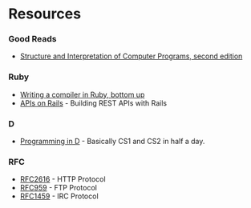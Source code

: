 Resources
=========

### Good Reads

* [Structure and Interpretation of Computer Programs, second edition](http://mitpress.mit.edu/sicp/full-text/book/book-Z-H-4.html)

### Ruby

* [Writing a compiler in Ruby, bottom up](http://www.hokstad.com/compiler)
* [APIs on Rails](http://apionrails.icalialabs.com/book) - Building REST APIs with Rails

### D

* [Programming in D](http://ddili.org/ders/d.en/) - Basically CS1 and CS2 in half a day. 

### RFC

* [RFC2616](http://www.ietf.org/rfc/rfc2616.txt) - HTTP Protocol
* [RFC959](http://www.ietf.org/rfc/rfc0959.txt) - FTP Protocol
* [RFC1459](http://www.ietf.org/rfc/rfc1459.txt) - IRC Protocol

